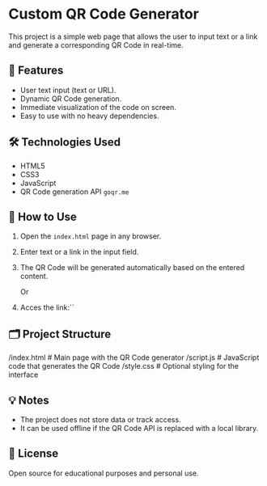 # Custom QR Code Generator

This project is a simple web page that allows the user to input text or a link and generate a corresponding QR Code in real-time.

## 📌 Features

- User text input (text or URL).
- Dynamic QR Code generation.
- Immediate visualization of the code on screen.
- Easy to use with no heavy dependencies.

## 🛠️ Technologies Used

- HTML5
- CSS3
- JavaScript
- QR Code generation API `goqr.me`

## 🚀 How to Use

1. Open the `index.html` page in any browser.
2. Enter text or a link in the input field.
3. The QR Code will be generated automatically based on the entered content.

   Or

1. Acces the link:``

## 🗂️ Project Structure

/index.html # Main page with the QR Code generator
/script.js # JavaScript code that generates the QR Code
/style.css # Optional styling for the interface


## 💡 Notes

- The project does not store data or track access.
- It can be used offline if the QR Code API is replaced with a local library.

## 📄 License

Open source for educational purposes and personal use.

